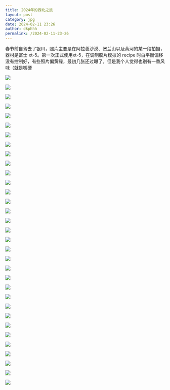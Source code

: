```yaml
---
title: 2024年的西北之旅
layout: post
category: jpg
date: 2024-02-11 23:26
author: dkphhh
permalink: /2024-02-11-23-26
---
```


春节前自驾去了银川，照片主要是在阿拉善沙漠、贺兰山以及黄河的某一段拍摄，器材是富士 xt-5。第一次正式使用xt-5，在调制胶片模拟的 recipe 时白平衡偏移没有控制好，有些照片偏黄绿，最初几张还过曝了，但是我个人觉得也别有一番风味（就是嘴硬

![](https://cdn.jsdelivr.net/gh/dkphhh/img/imgformessage/20240211232036.jpg)


![](https://cdn.jsdelivr.net/gh/dkphhh/img/imgformessage/20240211232044.jpg)


![](https://cdn.jsdelivr.net/gh/dkphhh/img/imgformessage/20240211232049.jpg)


![](https://cdn.jsdelivr.net/gh/dkphhh/img/imgformessage/20240211232054.jpg)


![](https://cdn.jsdelivr.net/gh/dkphhh/img/imgformessage/20240211232059.jpg)


![](https://cdn.jsdelivr.net/gh/dkphhh/img/imgformessage/20240211232104.jpg)


![](https://cdn.jsdelivr.net/gh/dkphhh/img/imgformessage/20240211232109.jpg)


![](https://cdn.jsdelivr.net/gh/dkphhh/img/imgformessage/20240211232114.jpg)


![](https://cdn.jsdelivr.net/gh/dkphhh/img/imgformessage/20240211232119.jpg)


![](https://cdn.jsdelivr.net/gh/dkphhh/img/imgformessage/20240211232124.jpg)


![](https://cdn.jsdelivr.net/gh/dkphhh/img/imgformessage/20240211232130.jpg)


![](https://cdn.jsdelivr.net/gh/dkphhh/img/imgformessage/20240211232135.jpg)


![](https://cdn.jsdelivr.net/gh/dkphhh/img/imgformessage/20240211232139.jpg)


![](https://cdn.jsdelivr.net/gh/dkphhh/img/imgformessage/20240211232145.jpg)


![](https://cdn.jsdelivr.net/gh/dkphhh/img/imgformessage/20240211232150.jpg)


![](https://cdn.jsdelivr.net/gh/dkphhh/img/imgformessage/20240211232156.jpg)


![](https://cdn.jsdelivr.net/gh/dkphhh/img/imgformessage/20240211232201.jpg)


![](https://cdn.jsdelivr.net/gh/dkphhh/img/imgformessage/20240211232206.jpg)


![](https://cdn.jsdelivr.net/gh/dkphhh/img/imgformessage/20240211232211.jpg)


![](https://cdn.jsdelivr.net/gh/dkphhh/img/imgformessage/20240211232217.jpg)


![](https://cdn.jsdelivr.net/gh/dkphhh/img/imgformessage/20240211232223.jpg)


![](https://cdn.jsdelivr.net/gh/dkphhh/img/imgformessage/20240211232229.jpg)


![](https://cdn.jsdelivr.net/gh/dkphhh/img/imgformessage/20240211232234.jpg)


![](https://cdn.jsdelivr.net/gh/dkphhh/img/imgformessage/20240211232238.jpg)


![](https://cdn.jsdelivr.net/gh/dkphhh/img/imgformessage/20240211232243.jpg)


![](https://cdn.jsdelivr.net/gh/dkphhh/img/imgformessage/20240211232249.jpg)


![](https://cdn.jsdelivr.net/gh/dkphhh/img/imgformessage/20240211232254.jpg)


![](https://cdn.jsdelivr.net/gh/dkphhh/img/imgformessage/20240211232259.jpg)


![](https://cdn.jsdelivr.net/gh/dkphhh/img/imgformessage/20240211232304.jpg)


![](https://cdn.jsdelivr.net/gh/dkphhh/img/imgformessage/20240211232309.jpg)


![](https://cdn.jsdelivr.net/gh/dkphhh/img/imgformessage/20240211232314.jpg)


![](https://cdn.jsdelivr.net/gh/dkphhh/img/imgformessage/20240211232321.jpg)


![](https://cdn.jsdelivr.net/gh/dkphhh/img/imgformessage/20240211232326.jpg)
